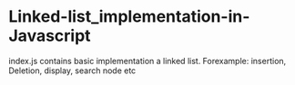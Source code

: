 # Linked-list_implementation-in-Javascript
index.js contains basic implementation a linked list.
Forexample:
insertion,
Deletion,
display,
search node etc
